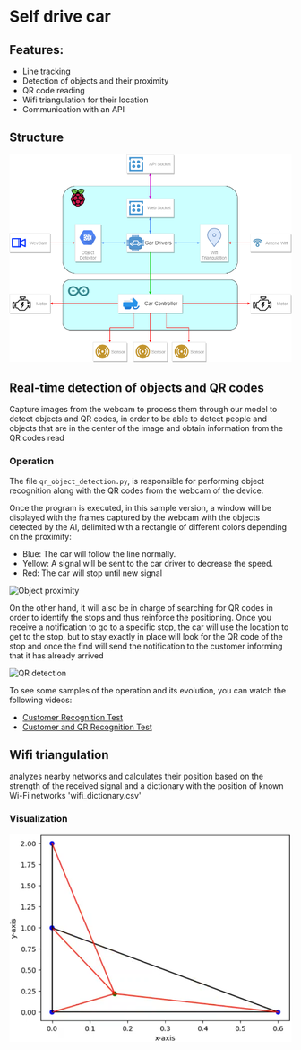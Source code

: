 # Self drive car

## Features:

- Line tracking
- Detection of objects and their proximity
- QR code reading
- Wifi triangulation for their location 
- Communication with an API

## Structure

![Diagram](Diagram.png)


## Real-time detection of objects and QR codes

Capture images from the webcam to process them through our model to detect objects and QR codes, in order to be able to detect people and objects that are in the center of the image and obtain information from the QR codes read

### Operation
The file `qr_object_detection.py`, is responsible for performing object recognition along with the QR codes from the webcam of the device.

Once the program is executed, in this sample version, a window will be displayed with the frames captured by the webcam with the objects detected by the AI, delimited with a rectangle of different colors depending on the proximity:
- Blue: The car will follow the line normally.
- Yellow: A signal will be sent to the car driver to decrease the speed.
- Red: The car will stop until new signal

![Object proximity](/Test_Driver/carvision/examples/Sensor_de_proximitat.gif)

On the other hand, it will also be in charge of searching for QR codes in order to identify the stops and thus reinforce the positioning.
Once you receive a notification to go to a specific stop, the car will use the location to get to the stop, but to stay exactly in place will look for the QR code of the stop and once the find will send the notification to the customer informing that it has already arrived

![QR detection](/Test_Driver/carvision/examples/sensor_aturades.gif)


To see some samples of the operation and its evolution, you can watch the following videos: 
 - [Customer Recognition Test](/Test_Driver/carvision/examples/Deteccion-de-clientes.avi)
 - [Customer and QR Recognition Test](/Test_Driver/carvision/examples/Deteccion-de-clientes-y-QR2.avi)

## Wifi triangulation

analyzes nearby networks and calculates their position based on the strength of the received signal and a dictionary with the position of known Wi-Fi networks 'wifi_dictionary.csv'


### Visualization

![Triangulation Test](/Test_Driver/wifitriangulation/triangulation.png)





